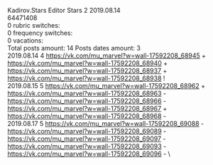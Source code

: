 Kadirov.Stars	Editor Stars 2 2019.08.14\
64471408\
0 rubric switches:\
0 frequency switches:\
0 vacations:\
Total posts amount: 14	Posts dates amount: 3\
2019.08.14 4 https://vk.com/mu_marvel?w=wall-17592208_68945 + https://vk.com/mu_marvel?w=wall-17592208_68940 + https://vk.com/mu_marvel?w=wall-17592208_68937 + https://vk.com/mu_marvel?w=wall-17592208_68938 ! \
2019.08.15 5 https://vk.com/mu_marvel?w=wall-17592208_68962 + https://vk.com/mu_marvel?w=wall-17592208_68963 - https://vk.com/mu_marvel?w=wall-17592208_68966 - https://vk.com/mu_marvel?w=wall-17592208_68967 + https://vk.com/mu_marvel?w=wall-17592208_68968 - \
2019.08.17 5 https://vk.com/mu_marvel?w=wall-17592208_69088 - https://vk.com/mu_marvel?w=wall-17592208_69089 - https://vk.com/mu_marvel?w=wall-17592208_69097 - https://vk.com/mu_marvel?w=wall-17592208_69093 - https://vk.com/mu_marvel?w=wall-17592208_69096 - \
